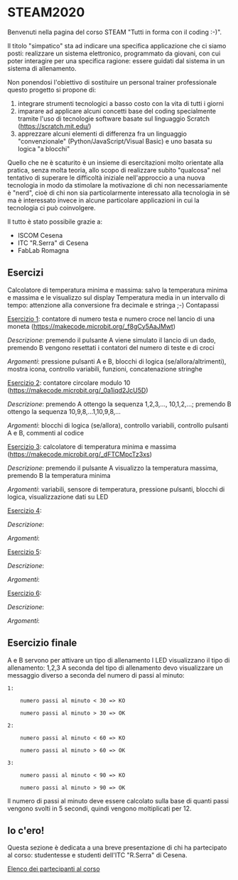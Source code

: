 # STEAM2020
Benvenuti nella pagina del corso STEAM "Tutti in forma con il coding :-)".

Il titolo "simpatico" sta ad indicare una specifica applicazione che ci siamo posti: realizzare un sistema elettronico, programmato da giovani, con cui poter interagire per una specifica ragione: essere guidati dal sistema in un sistema di allenamento.

Non ponendosi l'obiettivo di sostituire un personal trainer professionale questo progetto si propone di:
1. integrare strumenti tecnologici a basso costo con la vita di tutti i giorni
2. imparare ad applicare alcuni concetti base del coding specialmente tramite l'uso di tecnologie software basate sul linguaggio Scratch (https://scratch.mit.edu/)
3. apprezzare alcuni elementi di differenza fra un linguaggio "convenzionale" (Python/JavaScript/Visual Basic) e uno basata su logica "a blocchi"

Quello che ne è scaturito è un insieme di esercitazioni molto orientate alla pratica, senza molta teoria, allo scopo di realizzare subito "qualcosa" nel tentativo di superare le difficoltà iniziale nell'approccio a una nuova tecnologia in modo da stimolare la motivazione di chi non necessariamente è "nerd", cioè di chi non sia particolarmente interessato alla tecnologia in sè ma è interessato invece in alcune particolare applicazioni in cui la tecnologia ci può coinvolgere.

Il tutto è stato possibile grazie a:
* ISCOM Cesena
* ITC "R.Serra" di Cesena
* FabLab Romagna

## Esercizi

Calcolatore di temperatura minima e massima: salvo la temperatura minima e massima e le visualizzo sul display
Temperatura media in un intervallo di tempo: attenzione alla conversione fra decimale e stringa ;-)
Contapassi


[Esercizio 1](esercizi/esercizio1.md): contatore di numero testa e numero croce nel lancio di una moneta (https://makecode.microbit.org/_f8gCy5AaJMwt)

_Descrizione_: premendo il pulsante A viene simulato il lancio di un dado, premendo B vengono resettati i contatori del numero di teste e di croci

_Argomenti_: pressione pulsanti A e B, blocchi di logica (se/allora/altrimenti), mostra icona, controllo variabili, funzioni, concatenazione stringhe

[Esercizio 2](esercizi/esercizio2.md): contatore circolare modulo 10 (https://makecode.microbit.org/_0a1iqd2JcU5D)

_Descrizione_: premendo A ottengo la sequenza 1,2,3,…, 10,1,2,…; premendo B ottengo la sequenza 10,9,8,…1,10,9,8,… 

_Argomenti_: blocchi di logica (se/allora), controllo variabili, controllo pulsanti A e B, commenti al codice 

[Esercizio 3](esercizi/esercizio3.md): calcolatore di temperatura minima e massima (https://makecode.microbit.org/_dFTCMpcTz3xs)


_Descrizione_: premendo il pulsante A visualizzo la temperatura massima, premendo B la temperatura minima

_Argomenti_: variabili, sensore di temperatura, pressione pulsanti, blocchi di logica, visualizzazione dati su LED

[Esercizio 4](esercizi/esercizio4.md): 


_Descrizione_: 

_Argomenti_: 

[Esercizio 5](esercizi/esercizio5.md): 

_Descrizione_: 

_Argomenti_: 

[Esercizio 6](esercizi/esercizio6.md):

_Descrizione_: 

_Argomenti_: 


## Esercizio finale

A e B servono per attivare un tipo di allenamento
I LED visualizzano il tipo di allenamento: 1,2,3
A seconda del tipo di allenamento devo visualizzare un messaggio diverso a seconda del numero di passi al minuto:

	1:
	
		numero passi al minuto < 30 => KO
		
		numero passi al minuto > 30 => OK
		
	2:
	
		numero passi al minuto < 60 => KO
		
		numero passi al minuto > 60 => OK
		
	3:
	
		numero passi al minuto < 90 => KO
		
		numero passi al minuto > 90 => OK
		
Il numero di passi al minuto deve essere calcolato sulla base di quanti passi vengono svolti in 5 secondi, quindi vengono moltiplicati per 12.



## Io c'ero!
Questa sezione è dedicata a una breve presentazione di chi ha partecipato al corso: studentesse e studenti dell'ITC "R.Serra" di Cesena.

[Elenco dei partecipanti al corso](iocero.md)
